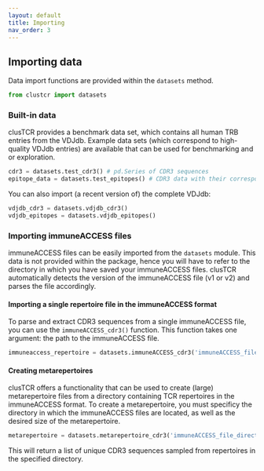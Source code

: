 ```yaml
---
layout: default
title: Importing
nav_order: 3
---
```


##  Importing data

Data import functions are provided within the `datasets` method.

```python
from clustcr import datasets
```

### Built-in data

clusTCR provides a benchmark data set, which contains all human TRB entries from the VDJdb. Example data sets (which correspond to high-quality VDJdb entries) are available that can be used for benchmarking and or exploration.

```python
cdr3 = datasets.test_cdr3() # pd.Series of CDR3 sequences
epitope_data = datasets.test_epitopes() # CDR3 data with their corresponding epitopes
```

You can also import (a recent version of) the complete VDJdb:

```python
vdjdb_cdr3 = datasets.vdjdb_cdr3()
vdjdb_epitopes = datasets.vdjdb_epitopes()
```

### Importing immuneACCESS files

immuneACCESS files can be easily imported from the `datasets` module. This data is not provided within the package, hence you will have to refer to the directory in which you have saved your immuneACCESS files. clusTCR automatically detects the version of the immuneACCESS file (v1 or v2) and parses the file accordingly.

#### Importing a single repertoire file in the immuneACCESS format

To parse and extract CDR3 sequences from a single immuneACCESS file, you can use the `immuneACCESS_cdr3()` function.  This function takes one argument: the path to the immuneACCESS file.

```python
immuneaccess_repertoire = datasets.immuneACCESS_cdr3('immuneACCESS_file.csv')
```

#### Creating metarepertoires

clusTCR offers a functionality that can be used to create (large) metarepertoire files from a directory containing TCR repertoires in the immuneACCESS format. To create a metarepertoire, you must specificy the directory in which the immuneACCESS files are located, as well as the desired size of the metarepertoire.

```python
metarepertoire = datasets.metarepertoire_cdr3('immuneACCESS_file_directory/', n_sequences=10**6)
```

This will return a list of unique CDR3 sequences sampled from repertoires in the specified directory.

